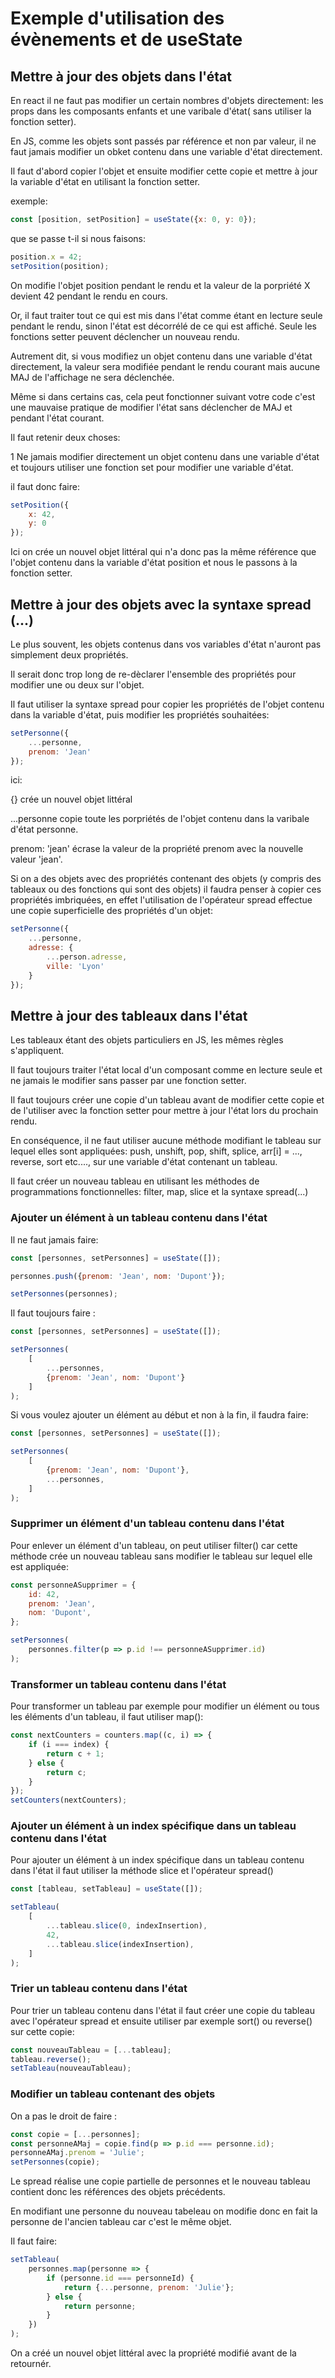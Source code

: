# Exemple d'utilisation des évènements et de useState

## Mettre à jour des objets dans l'état

En react il ne faut pas modifier un certain nombres d'objets directement: les props dans les composants enfants et une
varibale d'état( sans utiliser la fonction setter).

En JS, comme les objets sont passés par référence et non par valeur, il ne faut jamais modifier un obket contenu dans
une variable d'état directement.

Il faut d'abord copier l'objet et ensuite modifier cette copie et mettre à jour la variable d'état en utilisant la
fonction setter.

exemple:

```jsx
const [position, setPosition] = useState({x: 0, y: 0});
```

que se passe t-il si nous faisons:

 ```jsx
position.x = 42;
setPosition(position);
```

On modifie l'objet position pendant le rendu et la valeur de la porpriété X devient 42 pendant le rendu en cours.

Or, il faut traiter tout ce qui est mis dans l'état comme étant en lecture seule pendant le rendu, sinon l'état est
décorrélé de ce qui est affiché. Seule les fonctions setter peuvent déclencher un nouveau rendu.

Autrement dit, si vous modifiez un objet contenu dans une variable d'état directement, la valeur sera modifiée pendant
le rendu courant mais aucune MAJ de l'affichage ne sera déclenchée.

Même si dans certains cas, cela peut fonctionner suivant votre code c'est une mauvaise pratique de modifier l'état sans
déclencher de MAJ et pendant l'état courant.

Il faut retenir deux choses:

1 Ne jamais modifier directement un objet contenu dans une variable d'état et toujours utiliser une fonction set pour
modifier une variable d'état.

il faut donc faire:

```jsx
setPosition({
    x: 42,
    y: 0
});
```

Ici on crée un nouvel objet littéral qui n'a donc pas la même référence que l'objet contenu dans la variable d'état
position et nous le passons à la fonction setter.

## Mettre à jour des objets avec la syntaxe spread (...)

Le plus souvent, les objets contenus dans vos variables d'état n'auront pas simplement deux propriétés.

Il serait donc trop long de re-dèclarer l'ensemble des propriétés pour modifier une ou deux sur l'objet.

Il faut utiliser la syntaxe spread pour copier les propriétés de l'objet contenu dans la variable d'état, puis modifier
les propriétés souhaitées:

```jsx
setPersonne({
    ...personne,
    prenom: 'Jean'
});
```

ici:

{} crée un nouvel objet littéral

...personne copie toute les porpriétés de l'objet contenu dans la varibale d'état personne.

prenom: 'jean' écrase la valeur de la propriété prenom avec la nouvelle valeur 'jean'.

Si on a des objets avec des propriétés contenant des objets (y compris des tableaux ou des fonctions qui sont des
objets) il faudra penser à copier ces propriétés imbriquées, en effet l'utilisation de l'opérateur spread effectue une
copie superficielle des propriétés d'un objet:

```jsx
setPersonne({
    ...personne,
    adresse: {
        ...person.adresse,
        ville: 'Lyon'
    }
});
```

## Mettre à jour des tableaux dans l'état

Les tableaux étant des objets particuliers en JS, les mêmes règles s'appliquent.

Il faut toujours traiter l'état local d'un composant comme en lecture seule et ne jamais le modifier sans passer par une
fonction setter.

Il faut toujours créer une copie d'un tableau avant de modifier cette copie et de l'utiliser avec la fonction setter
pour mettre à jour l'état lors du prochain rendu.

En conséquence, il ne faut utiliser aucune méthode modifiant le tableau sur lequel elles sont appliquées: push, unshift,
pop, shift, splice, arr[i] = ..., reverse, sort etc...., sur une variable d'état contenant un tableau.

Il faut créer un nouveau tableau en utilisant les méthodes de programmations fonctionnelles: filter, map, slice et la
syntaxe spread(...)

### Ajouter un élément à un tableau contenu dans l'état

Il ne faut jamais faire:

```jsx
const [personnes, setPersonnes] = useState([]);

personnes.push({prenom: 'Jean', nom: 'Dupont'});

setPersonnes(personnes);
```

Il faut toujours faire :

```jsx
const [personnes, setPersonnes] = useState([]);

setPersonnes(
    [
        ...personnes,
        {prenom: 'Jean', nom: 'Dupont'}
    ]
);
```

Si vous voulez ajouter un élément au début et non à la fin, il faudra faire:

```jsx
const [personnes, setPersonnes] = useState([]);

setPersonnes(
    [
        {prenom: 'Jean', nom: 'Dupont'},
        ...personnes,
    ]
);
```

### Supprimer un élément d'un tableau contenu dans l'état

Pour enlever un élément d'un tableau, on peut utiliser filter() car cette méthode crée un nouveau tableau sans modifier
le tableau sur lequel elle est appliquée:

```jsx
const personneASupprimer = {
    id: 42,
    prenom: 'Jean',
    nom: 'Dupont',
};

setPersonnes(
    personnes.filter(p => p.id !== personneASupprimer.id)
);
```

### Transformer un tableau contenu dans l'état

Pour transformer un tableau par exemple pour modifier un élément ou tous les éléments d'un tableau, il faut utiliser
map():

```jsx
const nextCounters = counters.map((c, i) => {
    if (i === index) {
        return c + 1;
    } else {
        return c;
    }
});
setCounters(nextCounters);
```

### Ajouter un élément à un index spécifique dans un tableau contenu dans l'état

Pour ajouter un élément à un index spécifique dans un tableau contenu dans l'état il faut utiliser la méthode slice et
l'opérateur spread()

```jsx
const [tableau, setTableau] = useState([]);

setTableau(
    [
        ...tableau.slice(0, indexInsertion),
        42,
        ...tableau.slice(indexInsertion),
    ]
);
```

### Trier un tableau contenu dans l'état

Pour trier un tableau contenu dans l'état il faut créer une copie du tableau avec l'opérateur spread et ensuite utiliser
par exemple sort() ou reverse() sur cette copie:

```jsx
const nouveauTableau = [...tableau];
tableau.reverse();
setTableau(nouveauTableau);
```

### Modifier un tableau contenant des objets

On a pas le droit de faire :

```jsx
const copie = [...personnes];
const personneAMaj = copie.find(p => p.id === personne.id);
personneAMaj.prenom = 'Julie';
setPersonnes(copie);
```

Le spread réalise une copie partielle de personnes et le nouveau tableau contient donc les références des objets
précédents.

En modifiant une personne du nouveau tabeleau on modifie donc en fait la personne de l'ancien tableau car c'est le même
objet.

Il faut faire:

```jsx
setTableau(
    personnes.map(personne => {
        if (personne.id === personneId) {
            return {...personne, prenom: 'Julie'};
        } else {
            return personne;
        }
    })
);
```

On a créé un nouvel objet littéral avec la propriété modifié avant de la retournér.